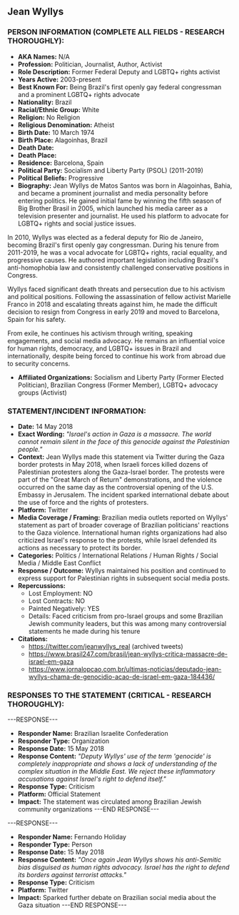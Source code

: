 ## Jean Wyllys

### PERSON INFORMATION (COMPLETE ALL FIELDS - RESEARCH THOROUGHLY):

- **AKA Names:** N/A
- **Profession:** Politician, Journalist, Author, Activist
- **Role Description:** Former Federal Deputy and LGBTQ+ rights activist
- **Years Active:** 2003-present
- **Best Known For:** Being Brazil's first openly gay federal congressman and a prominent LGBTQ+ rights advocate
- **Nationality:** Brazil
- **Racial/Ethnic Group:** White
- **Religion:** No Religion
- **Religious Denomination:** Atheist
- **Birth Date:** 10 March 1974
- **Birth Place:** Alagoinhas, Brazil
- **Death Date:** 
- **Death Place:** 
- **Residence:** Barcelona, Spain
- **Political Party:** Socialism and Liberty Party (PSOL) (2011-2019)
- **Political Beliefs:** Progressive
- **Biography:** Jean Wyllys de Matos Santos was born in Alagoinhas, Bahia, and became a prominent journalist and media personality before entering politics. He gained initial fame by winning the fifth season of Big Brother Brasil in 2005, which launched his media career as a television presenter and journalist. He used his platform to advocate for LGBTQ+ rights and social justice issues.

In 2010, Wyllys was elected as a federal deputy for Rio de Janeiro, becoming Brazil's first openly gay congressman. During his tenure from 2011-2019, he was a vocal advocate for LGBTQ+ rights, racial equality, and progressive causes. He authored important legislation including Brazil's anti-homophobia law and consistently challenged conservative positions in Congress.

Wyllys faced significant death threats and persecution due to his activism and political positions. Following the assassination of fellow activist Marielle Franco in 2018 and escalating threats against him, he made the difficult decision to resign from Congress in early 2019 and moved to Barcelona, Spain for his safety.

From exile, he continues his activism through writing, speaking engagements, and social media advocacy. He remains an influential voice for human rights, democracy, and LGBTQ+ issues in Brazil and internationally, despite being forced to continue his work from abroad due to security concerns.

- **Affiliated Organizations:** Socialism and Liberty Party (Former Elected Politician), Brazilian Congress (Former Member), LGBTQ+ advocacy groups (Activist)

### STATEMENT/INCIDENT INFORMATION:
- **Date:** 14 May 2018
- **Exact Wording:** *"Israel's action in Gaza is a massacre. The world cannot remain silent in the face of this genocide against the Palestinian people."*
- **Context:** Jean Wyllys made this statement via Twitter during the Gaza border protests in May 2018, when Israeli forces killed dozens of Palestinian protesters along the Gaza-Israel border. The protests were part of the "Great March of Return" demonstrations, and the violence occurred on the same day as the controversial opening of the U.S. Embassy in Jerusalem. The incident sparked international debate about the use of force and the rights of protesters.
- **Platform:** Twitter
- **Media Coverage / Framing:** Brazilian media outlets reported on Wyllys' statement as part of broader coverage of Brazilian politicians' reactions to the Gaza violence. International human rights organizations had also criticized Israel's response to the protests, while Israel defended its actions as necessary to protect its border.
- **Categories:** Politics / International Relations / Human Rights / Social Media / Middle East Conflict
- **Response / Outcome:** Wyllys maintained his position and continued to express support for Palestinian rights in subsequent social media posts.
- **Repercussions:**
  - Lost Employment: NO
  - Lost Contracts: NO  
  - Painted Negatively: YES
  - Details: Faced criticism from pro-Israel groups and some Brazilian Jewish community leaders, but this was among many controversial statements he made during his tenure
- **Citations:** 
  - https://twitter.com/jeanwyllys_real (archived tweets)
  - https://www.brasil247.com/brasil/jean-wyllys-critica-massacre-de-israel-em-gaza
  - https://www.jornalopcao.com.br/ultimas-noticias/deputado-jean-wyllys-chama-de-genocidio-acao-de-israel-em-gaza-184436/

### RESPONSES TO THE STATEMENT (CRITICAL - RESEARCH THOROUGHLY):

---RESPONSE---
- **Responder Name:** Brazilian Israelite Confederation
- **Responder Type:** Organization
- **Response Date:** 15 May 2018
- **Response Content:** *"Deputy Wyllys' use of the term 'genocide' is completely inappropriate and shows a lack of understanding of the complex situation in the Middle East. We reject these inflammatory accusations against Israel's right to defend itself."*
- **Response Type:** Criticism
- **Platform:** Official Statement
- **Impact:** The statement was circulated among Brazilian Jewish community organizations
---END RESPONSE---

---RESPONSE---
- **Responder Name:** Fernando Holiday
- **Responder Type:** Person
- **Response Date:** 15 May 2018
- **Response Content:** *"Once again Jean Wyllys shows his anti-Semitic bias disguised as human rights advocacy. Israel has the right to defend its borders against terrorist attacks."*
- **Response Type:** Criticism
- **Platform:** Twitter
- **Impact:** Sparked further debate on Brazilian social media about the Gaza situation
---END RESPONSE---